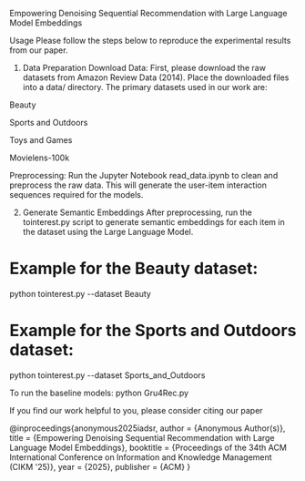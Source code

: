 Empowering Denoising Sequential Recommendation with Large Language Model Embeddings

Usage
Please follow the steps below to reproduce the experimental results from our paper.

1. Data Preparation
Download Data: First, please download the raw datasets from Amazon Review Data (2014). Place the downloaded files into a data/ directory. The primary datasets used in our work are:

Beauty

Sports and Outdoors

Toys and Games

Movielens-100k

Preprocessing: Run the Jupyter Notebook read_data.ipynb to clean and preprocess the raw data. This will generate the user-item interaction sequences required for the models.

2. Generate Semantic Embeddings
After preprocessing, run the tointerest.py script to generate semantic embeddings for each item in the dataset using the Large Language Model.

# Example for the Beauty dataset:
python tointerest.py --dataset Beauty

# Example for the Sports and Outdoors dataset:
python tointerest.py --dataset Sports_and_Outdoors

To run the baseline models:
python Gru4Rec.py



If you find our work helpful to you, please consider citing our paper

@inproceedings{anonymous2025iadsr,
  author       = {Anonymous Author(s)},
  title        = {Empowering Denoising Sequential Recommendation with Large Language Model Embeddings},
  booktitle    = {Proceedings of the 34th ACM International Conference on Information and Knowledge Management (CIKM '25)},
  year         = {2025},
  publisher    = {ACM}
}
